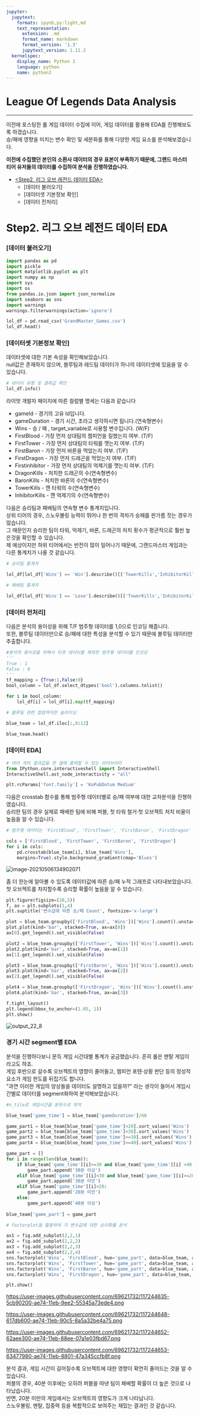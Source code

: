 ```yaml
---
jupyter:
  jupytext:
    formats: ipynb,py:light,md
    text_representation:
      extension: .md
      format_name: markdown
      format_version: '1.3'
      jupytext_version: 1.11.2
  kernelspec:
    display_name: Python 3
    language: python
    name: python3
---
```


# League Of Legends Data Analysis
---

이전에 포스팅한 롤 게임 데이터 수집에 이어, 게임 데이터를 활용해 EDA를 진행해보도록 하겠습니다.  
승/패에 영향을 미치는 변수 확인 및 세분화를 통해 다양한 게임 요소를 분석해보겠습니다.

**이전에 수집했던 본인의 소환사 데이터의 경우 표본이 부족하기 때문에, 그랜드 마스터 티어 유저들의 데이터를 수집하여 분석을 진행하였습니다.**


- [<Step2. 리그 오브 레전드 데이터 EDA>](#Step1.-Data-Processing)
    - [데이터 불러오기]
    - [데이터셋 기본정보 확인]
    - [데이터 전처리]


# Step2. 리그 오브 레전드 데이터 EDA

<!-- #region heading_collapsed=true -->

### [데이터 불러오기]
<!-- #endregion -->

```python hidden=true
import pandas as pd
import pickle
import matplotlib.pyplot as plt
import numpy as np
import sys
import os
from pandas.io.json import json_normalize
import seaborn as sns
import warnings
warnings.filterwarnings(action='ignore')
```

```python hidden=true
lol_df = pd.read_csv('GrandMaster_Games.csv')
lol_df.head()
```

### [데이터셋 기본정보 확인]


데이터셋에 대한 기본 속성을 확인해보았습니다.  
null값은 존재하지 않으며, 블루팀과 레드팀 데이터가 하나의 데이터셋에 있음을 알 수 있습니다.  

```python
# 데이터 유형 및 결측값 확인
lol_df.info()
```

라이엇 개발자 페이지에 따른 컬럼별 명세는 다음과 같습니다

- gameId - 경기의 고유 Id입니다.
- gameDuration - 경기 시간, 초라고 생각하시면 됩니다.(연속형변수)
- Wins - 승 / 패 , target_variable로 사용할 변수입니다. (W/F)
- FirstBlood - 가장 먼저 상대팀의 챔피언을 킬했는지 여부. (T/F)
- FirstTower - 가장 먼저 상대팀의 타워를 깻는지 여부. (T/F)
- FirstBaron - 가장 먼저 바론을 먹었는지 여부. (T/F)
- FirstDragon - 가장 먼저 드래곤을 먹었는지 여부. (T/F)
- Firstinhibitor - 가장 먼저 상대팀의 억제기를 깻는지 여부. (T/F)
- DragonKills - 처치한 드래곤의 수(연속형변수)
- BaronKills - 처치한 바론의 수(연속형변수)
- TowerKills - 깬 타워의 수(연속형변수)
- InhibitorKills - 깬 억제기의 수(연속형변수)

다음은 승리팀과 패배팀의 연속형 변수 통계치입니다.  
상위 티어의 경우, 스노우볼링 능력이 뛰어나 한 번의 격차가 승패를 판가름 짓는 경우가 많습니다.  
그 때문인지 승리한 팀이 타워, 억제기, 바론, 드래곤의 처치 횟수가 평균적으로 훨씬 높은것을 확인할 수 있습니다.  
제 예상이지만 하위 티어에서는 반전이 많이 일어나기 때문에, 그랜드마스터 게임과는 다른 통계치가 나올 것 같습니다. 

```python
# 승리팀 통계치

lol_df[lol_df['Wins'] == 'Win'].describe()[['TowerKills','InhibitorKills','BaronKills','DragonKills']]
```

```python
# 패배팀 통계치

lol_df[lol_df['Wins'] == 'Lose'].describe()[['TowerKills','InhibitorKills','BaronKills','DragonKills']]
```

### [데이터 전처리]


다음은 분석의 용이성을 위해 T/F 범주형 데이터를 1,0으로 인코딩 해줍니다.  
또한, 블루팀 데이터만으로 승/패에 대한 특성을 분석할 수 있기 때문에 블루팀 데이터만 추출합니다.

```python
#분석의 용이성을 위해서 타겟 데이터를 제외한 범주형 데이터를 인코딩
'''
True : 1
False : 0
'''
tf_mapping = {True:1,False:0}
bool_column = lol_df.select_dtypes('bool').columns.tolist()

for i in bool_column:
    lol_df[i] = lol_df[i].map(tf_mapping)
```

```python
# 블루팀 관련 컬럼까지만 슬라이싱

blue_team = lol_df.iloc[:,0:12]

blue_team.head()
```

### [데이터 EDA]

```python
# 여러 개의 결과값을 한 셀에 출력할 수 있는 라이브러리
from IPython.core.interactiveshell import InteractiveShell
InteractiveShell.ast_node_interactivity = "all"

plt.rcParams['font.family'] = 'KoPubDotum Medium'
```

다음은 crosstab 함수를 통해 범주형 데이터별로 승/패 여부에 대한 교차분석을 진행하였습니다.  
승리한 팀의 경우 실제로 패배한 팀에 비해 퍼블, 첫 타워 철거·첫 오브젝트 처치 비율이 높음을 알 수 있습니다. 

```python
# 범주형 데이터는 'FirstBlood', 'FirstTower', 'FirstBaron', 'FirstDragon'

cols = ['FirstBlood', 'FirstTower', 'FirstBaron', 'FirstDragon']
for i in cols:
    pd.crosstab(blue_team[i], blue_team['Wins'], 
    margins=True).style.background_gradient(cmap='Blues')
```

![image-20210506134902071](C:\Users\goeunseong\AppData\Roaming\Typora\typora-user-images\image-20210506134902071.png)

좀 더 한눈에 알아볼 수 있도록 데이터값에 따른 승/패 누적 그래프로 나타내보았습니다.  
첫 오브젝트를 차지할수록 승리할 확률이 높음을 알 수 있습니다.

```python
plt.figure(figsize=(20,5))
f, ax = plt.subplots(1,4)
plt.suptitle('변수값에 따른 승/패 Count', fontsize='x-large')

plot = blue_team.groupby(['FirstBlood', 'Wins'])['Wins'].count().unstack('Wins')
plot.plot(kind='bar', stacked=True, ax=ax[0])
ax[0].get_legend().set_visible(False)

plot2 = blue_team.groupby(['FirstTower', 'Wins'])['Wins'].count().unstack('Wins')
plot2.plot(kind='bar', stacked=True, ax=ax[1])
ax[1].get_legend().set_visible(False)

plot3 = blue_team.groupby(['FirstBaron', 'Wins'])['Wins'].count().unstack('Wins')
plot3.plot(kind='bar', stacked=True, ax=ax[2])
ax[2].get_legend().set_visible(False)

plot4 = blue_team.groupby(['FirstDragon', 'Wins'])['Wins'].count().unstack('Wins')
plot4.plot(kind='bar', stacked=True, ax=ax[3])

f.tight_layout()
plt.legend(bbox_to_anchor=(1.05, 1))
plt.show()
```

![output_22_8](https://user-images.githubusercontent.com/69621732/117244624-588ce480-ae74-11eb-9430-8f6344166479.png)

### 경기 시간 segment별 EDA


분석을 진행하다보니 문득 게임 시간대별 통계가 궁금했습니다. 흔히 롤은 멘탈 게임이라고도 하죠.  
게임 후반으로 갈수록 오브젝트의 영향이 줄어들고, 챔피언 포텐·상황 판단 등의 정성적 요소가 게임 판도를 뒤집기도 합니다.  
"과연 이러한 게임의 양상들을 데이터도 설명하고 있을까?" 라는 생각이 들어서 게임시간별로 데이터를 segment화하여 분석해보았습니다.

```python
#n_tile로 게임시간을 분위수로 파악

blue_team['game_time'] = blue_team['gameDuration']/60

game_part1 = blue_team[blue_team['game_time']<20].sort_values('Wins')
game_part2 = blue_team[blue_team['game_time']<30].sort_values('Wins')
game_part3 = blue_team[blue_team['game_time']>=30].sort_values('Wins')
game_part4 = blue_team[blue_team['game_time']>=40].sort_values('Wins')
```

```python
game_part = []
for i in range(len(blue_team)):
    if blue_team['game_time'][i]>=30 and blue_team['game_time'][i] <40:
        game_part.append('30분 이상')
    elif blue_team['game_time'][i]<30 and blue_team['game_time'][i]>=20:
        game_part.append('30분 미만')
    elif blue_team['game_time'][i]<20:
        game_part.append('20분 미만')
    else:
        game_part.append('40분 이상')
        
blue_team['game_part'] = game_part
```

```python
# factorplot을 활용하여 각 변수값에 대한 승리확률 분석

ax1 = fig.add_subplot(2,2,1)
ax2 = fig.add_subplot(2,2,2)
ax3 = fig.add_subplot(2,2,3)
ax4 = fig.add_subplot(2,2,4)
sns.factorplot('Wins', 'FirstBlood', hue='game_part', data=blue_team, ax=ax1)
sns.factorplot('Wins', 'FirstTower', hue='game_part', data=blue_team, ax=ax2)
sns.factorplot('Wins', 'FirstBaron', hue='game_part', data=blue_team, ax=ax3)
sns.factorplot('Wins', 'FirstDragon', hue='game_part', data=blue_team, ax=ax4)

plt.show()
```

https://user-images.githubusercontent.com/69621732/117244635-5cb90200-ae74-11eb-9ee2-55345a73ede4.png

https://user-images.githubusercontent.com/69621732/117244648-617db600-ae74-11eb-90c5-8a5a32be4a75.png

https://user-images.githubusercontent.com/69621732/117244652-62aee300-ae74-11eb-88ee-07a1e03fbd67.png

https://user-images.githubusercontent.com/69621732/117244653-63477980-ae74-11eb-8801-47a345ccfb8f.png


분석 결과, 게임 시간이 길어질수록 오브젝트에 대한 영향이 확연히 줄어드는 것을 알 수 있습니다.  
퍼블의 경우, 40분 이후에는 오히려 퍼블을 따낸 팀이 패배할 확률이 더 높은 것으로 나타났습니다.  
반면, 20분 미만의 게임에서는 오브젝트의 영향도가 크게 나타납니다.  
스노우볼링, 멘탈, 집중력 등을 복합적으로 보여주는 재밌는 결과인 것 같습니다.

```python

```

